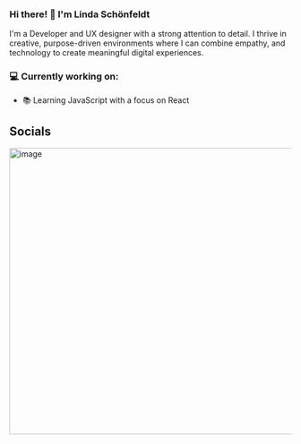 ### Hi there! 👋 I'm Linda Schönfeldt

I'm a Developer and UX designer with a strong attention to detail. I thrive in creative, purpose-driven environments where I can combine empathy, and technology to create meaningful digital experiences.

### 💻 Currently working on:

- 📚 Learning JavaScript with a focus on React

## Socials
<a a href="https://www.linkedin.com/lindaschonfeldt"><img width="512" height="512" alt="image" src="https://github.com/user-attachments/assets/f7e04d25-8ec0-4414-b944-aff7e7cae335" /></a>
